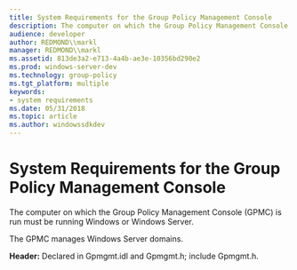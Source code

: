 ```yaml
---
title: System Requirements for the Group Policy Management Console
description: The computer on which the Group Policy Management Console (GPMC) is run must be running Windows or Windows Server.
audience: developer
author: REDMOND\\markl
manager: REDMOND\\markl
ms.assetid: 813de3a2-e713-4a4b-ae3e-10356bd290e2
ms.prod: windows-server-dev
ms.technology: group-policy
ms.tgt_platform: multiple
keywords:
- system requirements
ms.date: 05/31/2018
ms.topic: article
ms.author: windowssdkdev
---
```


# System Requirements for the Group Policy Management Console

The computer on which the Group Policy Management Console (GPMC) is run must be running Windows or Windows Server.

The GPMC manages Windows Server domains.

**Header:** Declared in Gpmgmt.idl and Gpmgmt.h; include Gpmgmt.h.

 

 




